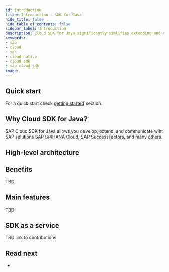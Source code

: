```yaml
---
id: introduction
title: Introduction - SDK for Java
hide_title: false
hide_table_of_contents: false
sidebar_label: Introduction
description: Cloud SDK for Java significantly simlifies extending and developing application with SAP Cloud Platform
keywords:
- sap
- cloud
- sdk
- cloud native
- cloud sdk
- sap cloud sdk
image:
---
```


## Quick start  ##

For a quick start check [getting started](getting-started ) section.

## Why Cloud SDK for Java? ##

SAP Cloud SDK for Java allows you develop, extend, and communicate wiht SAP solutions SAP S/4HANA Cloud, SAP
SuccessFactors, and many others.

## High-level architecture ##



## Benefits ##

TBD

## Main features ##

TBD



## SDK as a service ##

TBD link to contributions

## Read next ##
-

